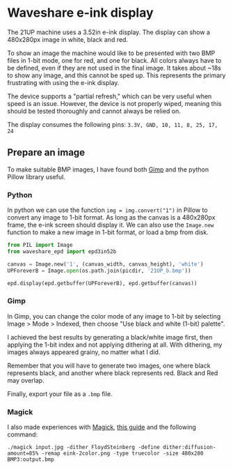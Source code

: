 # Waveshare e-ink display

The 21UP machine uses a 3.52in e-ink display. The display can show a 480x280px image in white, black and red.

To show an image the machine would like to be presented with two BMP files in 1-bit mode, one for red, and one for black. All colors always have to be defined, even if they are not used in the final image. It takes about ~18s to show any image, and this cannot be sped up. This represents the primary frustrating with using the e-ink display.

The device supports a "partial refresh," which can be very useful when speed is an issue. However, the device is not properly wiped, meaning this should be tested thoroughly and cannot always be relied on.

The display consumes the following pins: `3.3V, GND, 10, 11, 8, 25, 17, 24`

## Prepare an image

To make suitable BMP images, I have found both [Gimp](https://www.gimp.org) and the python Pillow library useful.

### Python

In python we can use the function `img = img.convert("1")` in Pillow to convert any image to 1-bit format. As long as the canvas is a 480x280px frame, the e-ink screen should display it. We can also use the `Image.new` function to make a new image in 1-bit format, or load a bmp from disk.

```python
from PIL import Image
from waveshare_epd import epd3in52b

canvas = Image.new('1', (canvas_width, canvas_height), 'white')
UPForeverB = Image.open(os.path.join(picdir, '21UP_b.bmp'))

epd.display(epd.getbuffer(UPForeverB), epd.getbuffer(canvas))
```

### Gimp

In Gimp, you can change the color mode of any image to 1-bit by selecting Image > Mode > Indexed, then choose "Use black and white (1-bit) palette". 

I achieved the best results by generating a black/white image first, then applying the 1-bit index and not applying dithering at all. With dithering, my images always appeared grainy, no matter what I did.

Remember that you will have to generate two images, one where black represents black, and another where black represents red. Black and Red may overlap.

Finally, export your file as a `.bmp` file.

### Magick

I also made experiences with [Magick](https://imagemagick.org), [this guide](https://learn.adafruit.com/preparing-graphics-for-e-ink-displays/command-line) and the following command:

`./magick input.jpg -dither FloydSteinberg -define dither:diffusion-amount=85% -remap eink-2color.png -type truecolor -size 480x280 BMP3:output.bmp`

